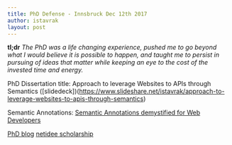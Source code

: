 ```yaml
---
title: PhD Defense - Innsbruck Dec 12th 2017
author: istavrak
layout: post
---
```


**tl;dr** *The PhD was a life changing experience, pushed me to go beyond what I would believe it is possible to happen, and taught me to persist in pursuing of ideas that matter while keeping an eye to the cost of the invested time and energy.*

PhD Dissertation title: Approach to leverage Websites to APIs through Semantics ([slidedeck])(https://www.slideshare.net/istavrak/approach-to-leverage-websites-to-apis-through-semantics) 

Semantic Annotations: [Semantic Annotations demystified for Web Developers](https://www.slideshare.net/istavrak/semantic-annotations-demystified-for-web-developers-23802897)


[PhD blog](https://istavrak.com/vocab-recommender/)
[netidee scholarship](https://www.netidee.at/approach-leverage-websites-apis-through-semantics)
